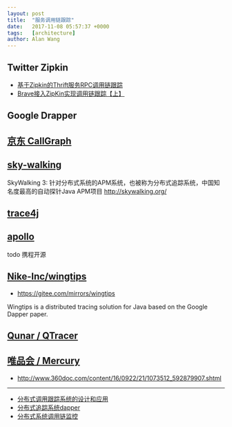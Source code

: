 ```yaml
---
layout: post
title:  "服务调用链跟踪"
date:   2017-11-08 05:57:37 +0000
tags:   [architecture]
author: Alan Wang
---
```


## Twitter Zipkin

- [基于Zipkin的Thrift服务RPC调用链跟踪](http://www.jianshu.com/p/bedaf6657703)
- [Brave接入ZipKin实现调用链跟踪【上】](http://www.jianshu.com/p/7cedbbc3d0fa)


## Google Drapper

## [京东 CallGraph](http://www.sohu.com/a/125621588_487514)

## [sky-walking](https://gitee.com/OpenSkywalking/sky-walking)

SkyWalking 3: 针对分布式系统的APM系统，也被称为分布式追踪系统，中国知名度最高的自动探针Java APM项目 http://skywalking.org/


## [trace4j](https://github.com/husthuke/trace4j)

## [apollo](https://github.com/ctripcorp/apollo/wiki/Quick-Start)

 todo
携程开源

## [Nike-Inc/wingtips](https://github.com/Nike-Inc/wingtips)

- https://gitee.com/mirrors/wingtips

Wingtips is a distributed tracing solution for Java based on the Google Dapper paper.

## [Qunar / QTracer](http://techshow.ctrip.com/archives/2406.html)

## [唯品会 / Mercury](https://weibo.com/ttarticle/p/show?id=2309404006474413149166)

- http://www.360doc.com/content/16/0922/21/1073512_592879907.shtml



---

- [分布式调用跟踪系统的设计和应用](https://www.cnblogs.com/Leo_wl/p/5721754.html)
- [分布式追踪系统dapper](http://www.cnblogs.com/LBSer/p/3390852.html)
- [分布式系统调用链监控](http://blog.csdn.net/wangyangzhizhou/article/details/53844668)
